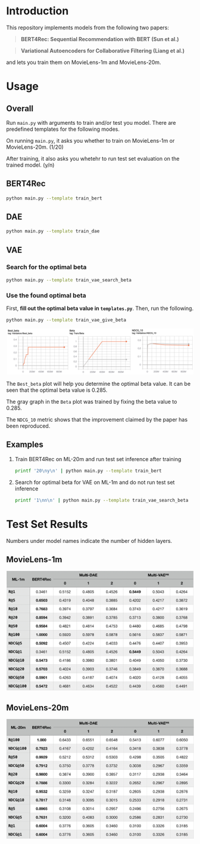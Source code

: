 # Introduction

This repository implements models from the following two papers:

> **BERT4Rec: Sequential Recommendation with BERT (Sun et al.)**  

> **Variational Autoencoders for Collaborative Filtering (Liang et al.)**  

and lets you train them on MovieLens-1m and MovieLens-20m.

# Usage

## Overall

Run `main.py` with arguments to train and/or test you model. There are predefined templates for the following modes.

On running `main.py`, it asks you whether to train on MovieLens-1m or MovieLens-20m. (1/20)

After training, it also asks you whetehr to run test set evaluation on the trained model. (y/n)

## BERT4Rec

```bash
python main.py --template train_bert
```

## DAE

```bash
python main.py --template train_dae
```

## VAE

### Search for the optimal beta

```bash
python main.py --template train_vae_search_beta
```

### Use the found optimal beta

First, **fill out the optimal beta value in `templates.py`**. Then, run the following.

``` bash
python main.py --template train_vae_give_beta
```

<img src=Images/vae_tensorboard.png width=800>

The `Best_beta` plot will help you determine the optimal beta value. It can be seen that the optimal beta value is 0.285.

The gray graph in the `Beta` plot was trained by fixing the beta value to 0.285.

The `NDCG_10` metric shows that the improvement claimed by the paper has been reproduced.

## Examples

1. Train BERT4Rec on ML-20m and run test set inference after training

   ```bash
   printf '20\ny\n' | python main.py --template train_bert
   ```

2. Search for optimal beta for VAE on ML-1m and do not run test set inference

   ```bash
   printf '1\nn\n' | python main.py --template train_vae_search_beta
   ```
  
# Test Set Results

Numbers under model names indicate the number of hidden layers.

## MovieLens-1m

<img src=Images/ML1m-results.png>

## MovieLens-20m

<img src=Images/ML20m-results.png>
